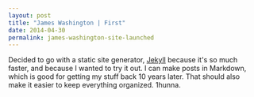 ```yaml
---
layout: post
title: "James Washington | First"
date: 2014-04-30
permalink: james-washington-site-launched
---
```


Decided to go with a static site generator,  [Jekyll](http://jekyllrb.com) because it's so much faster, and because I wanted to try it out.  I can make posts in Markdown, which is good for getting my stuff back 10 years later.  That should also make it easier to keep everything organized.  1hunna.
